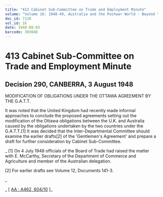 ```yaml
---
title: "413 Cabinet Sub-Committee on Trade and Employment Minute"
volume: "Volume 16: 1948-49, Australia and the Postwar World - Beyond the Region"
doc_id: 7128
vol_id: 16
date: 1948-08-03
barcode: 303040
---
```


# 413 Cabinet Sub-Committee on Trade and Employment Minute

## Decision 290, CANBERRA, 3 August 1948

MODIFICATION OF OBLIGATIONS UNDER THE OTTAWA AGREEMENT BY THE G.A.T.T.

It was noted that the United Kingdom had recently made informal approaches to conclude the proposed agreements setting out the modification of the Ottawa obligations between the U.K. and Australia caused by the obligations undertaken by the two countries under the G.A.T.T.[1] It was decided that the Inter-Departmental Committee should examine the earlier drafts[2] of the 'Gentlemen's Agreement' and prepare a draft for further consideration by Cabinet Sub-Committee.

_ [1] On 4 July 1948 officials of the Board of Trade had raised the matter with E. McCarthy, Secretary of the Department of Commerce and Agriculture and member of the Australian delegation.

[2] For earlier drafts see Volume 12, Documents 141-3.

_

_ [ [AA : A462, 604/10](http://www.naa.gov.au/cgi-bin/Search?O=I&Number=303040) ]_
